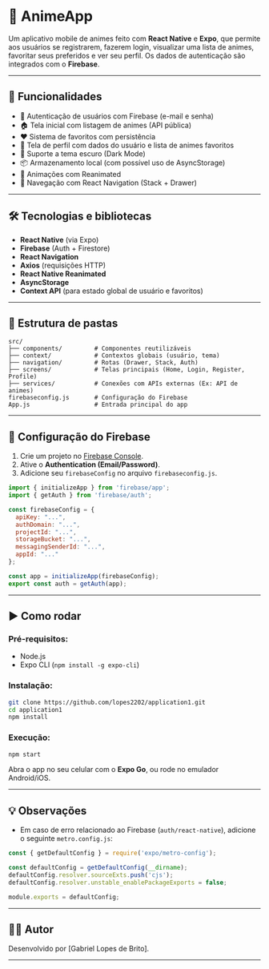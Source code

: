 # 📱 AnimeApp

Um aplicativo mobile de animes feito com **React Native** e **Expo**, que permite aos usuários se registrarem, fazerem login, visualizar uma lista de animes, favoritar seus preferidos e ver seu perfil. Os dados de autenticação são integrados com o **Firebase**.

---

## 🚀 Funcionalidades

- 🔐 Autenticação de usuários com Firebase (e-mail e senha)
- 🏠 Tela inicial com listagem de animes (API pública)
- ❤️ Sistema de favoritos com persistência
- 👤 Tela de perfil com dados do usuário e lista de animes favoritos
- 🌙 Suporte a tema escuro (Dark Mode)
- 📦 Armazenamento local (com possível uso de AsyncStorage)
- 🔄 Animações com Reanimated
- 📲 Navegação com React Navigation (Stack + Drawer)

---

## 🛠️ Tecnologias e bibliotecas

- **React Native** (via Expo)
- **Firebase** (Auth + Firestore)
- **React Navigation**
- **Axios** (requisições HTTP)
- **React Native Reanimated**
- **AsyncStorage**
- **Context API** (para estado global de usuário e favoritos)

---

## 📁 Estrutura de pastas

```
src/
├── components/         # Componentes reutilizáveis
├── context/            # Contextos globais (usuário, tema)
├── navigation/         # Rotas (Drawer, Stack, Auth)
├── screens/            # Telas principais (Home, Login, Register, Profile)
├── services/           # Conexões com APIs externas (Ex: API de animes)
firebaseconfig.js       # Configuração do Firebase
App.js                  # Entrada principal do app
```

---

## 🔧 Configuração do Firebase

1. Crie um projeto no [Firebase Console](https://console.firebase.google.com).
2. Ative o **Authentication (Email/Password)**.
3. Adicione seu `firebaseConfig` no arquivo `firebaseconfig.js`.

```js
import { initializeApp } from 'firebase/app';
import { getAuth } from 'firebase/auth';

const firebaseConfig = {
  apiKey: "...",
  authDomain: "...",
  projectId: "...",
  storageBucket: "...",
  messagingSenderId: "...",
  appId: "..."
};

const app = initializeApp(firebaseConfig);
export const auth = getAuth(app);
```

---

## ▶️ Como rodar

### Pré-requisitos:
- Node.js
- Expo CLI (`npm install -g expo-cli`)

### Instalação:

```bash
git clone https://github.com/lopes2202/application1.git
cd application1
npm install
```

### Execução:

```bash
npm start
```

Abra o app no seu celular com o **Expo Go**, ou rode no emulador Android/iOS.

---

## 💡 Observações

- Em caso de erro relacionado ao Firebase (`auth/react-native`), adicione o seguinte `metro.config.js`:

```js
const { getDefaultConfig } = require('expo/metro-config');

const defaultConfig = getDefaultConfig(__dirname);
defaultConfig.resolver.sourceExts.push('cjs');
defaultConfig.resolver.unstable_enablePackageExports = false;

module.exports = defaultConfig;
```

---

## 🧑‍💻 Autor

Desenvolvido por [Gabriel Lopes de Brito].

---

